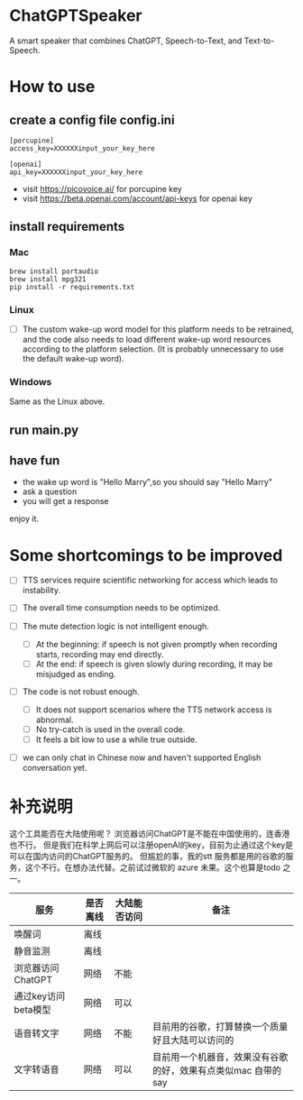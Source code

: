 # ChatGPTSpeaker
A smart speaker that combines ChatGPT, Speech-to-Text, and Text-to-Speech.
# How to use
## create a config file config.ini

~~~
[porcupine]
access_key=XXXXXXinput_your_key_here

[openai]
api_key=XXXXXXinput_your_key_here
~~~
* visit https://picovoice.ai/ for  porcupine key
* visit https://beta.openai.com/account/api-keys for openai key


##  install  requirements
### Mac
~~~
brew install portaudio
brew install mpg321
pip install -r requirements.txt
~~~
### Linux
- [ ] The custom wake-up word model for this platform needs to be retrained, and the code also needs to load different wake-up word resources according to the platform selection. (It is probably unnecessary to use the default wake-up word). 

### Windows
Same as the Linux above.

## run main.py

## have fun
* the wake up word is "Hello Marry",so you should say "Hello Marry"
* ask a question
* you will get a response

enjoy it.

# Some shortcomings to be improved
- [ ] TTS services require scientific networking for access which leads to instability.
- [ ] The overall time consumption needs to be optimized.
- [ ] The mute detection logic is not intelligent enough.
  - [ ] At the beginning: if speech is not given promptly when recording starts, recording may end directly.
  - [ ] At the end: if speech is given slowly during recording, it may be misjudged as ending.  
- [ ] The code is not robust enough.
  - [ ] It does not support scenarios where the TTS network access is abnormal.
  - [ ] No try-catch is used in the overall code.
  - [ ] It feels a bit low to use a while true outside.
- [ ] we can only chat in Chinese now and haven't supported English conversation yet.



# 补充说明
这个工具能否在大陆使用呢？
浏览器访问ChatGPT是不能在中国使用的，连香港也不行。
但是我们在科学上网后可以注册openAI的key，目前为止通过这个key是可以在国内访问的ChatGPT服务的。
但尴尬的事，我的stt 服务都是用的谷歌的服务，这个不行。在想办法代替。之前试过微软的 azure 未果。这个也算是todo 之一。

|  服务   | 是否离线  | 大陆能否访问  |备注
|  ----  | ----  |----  |----  |
| 唤醒词  | 离线 | | |
| 静音监测  | 离线 | | |
| 浏览器访问ChatGPT  | 网络 | 不能| |
| 通过key访问beta模型  | 网络 | 可以| |
| 语音转文字  | 网络 | 不能|目前用的谷歌，打算替换一个质量好且大陆可以访问的|
| 文字转语音  | 网络 | 可以|目前用一个机器音，效果没有谷歌的好，效果有点类似mac 自带的say|




